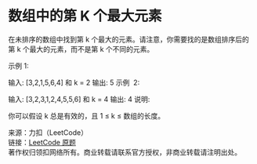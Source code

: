 # 数组中的第 K 个最大元素

在未排序的数组中找到第 k 个最大的元素。请注意，你需要找的是数组排序后的第 k 个最大的元素，而不是第 k 个不同的元素。

示例 1:

输入: [3,2,1,5,6,4] 和 k = 2
输出: 5
示例  2:

输入: [3,2,3,1,2,4,5,5,6] 和 k = 4
输出: 4
说明:

你可以假设 k 总是有效的，且 1 ≤ k ≤ 数组的长度。

来源：力扣（LeetCode）  
链接：[LeetCode 原题](https://leetcode-cn.com/problems/kth-largest-element-in-an-array)  
著作权归领扣网络所有。商业转载请联系官方授权，非商业转载请注明出处。

